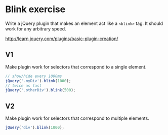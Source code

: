 # Blink exercise

Write a jQuery plugin that makes an element act like a `<blink>` tag.  It should work for any arbitrary speed.

http://learn.jquery.com/plugins/basic-plugin-creation/

## V1

Make plugin work for selectors that correspond to a single element.

```javascript
// show/hide every 1000ms
jQuery('.myDiv').blink(1000);
// twice as fast
jQuery('.otherDiv').blink(500);
```

## V2

Make plugin work for selectors that correspond to multiple elements.

```javascript
jQuery('div').blink(1000);
```
